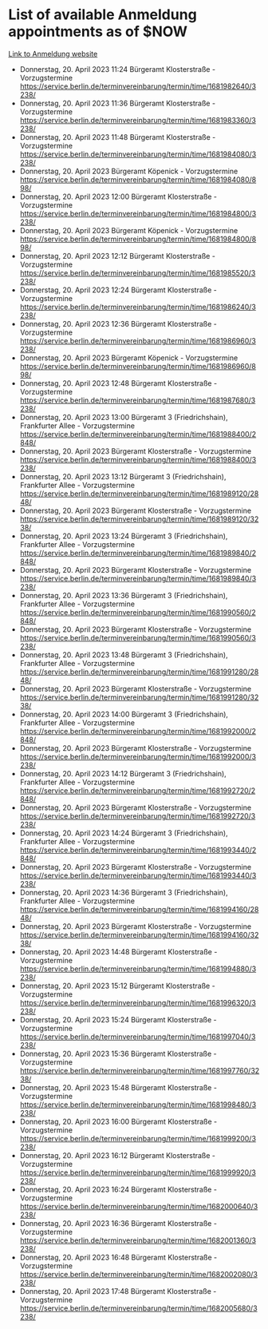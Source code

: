 # List of available Anmeldung appointments as of $NOW
[Link to Anmeldung website](https://service.berlin.de/terminvereinbarung/termin/tag.php?termin=1&anliegen[]=120686&dienstleisterlist=122210,122217,327316,122219,327312,122227,327314,122231,327346,122243,327348,122254,122252,329742,122260,329745,122262,329748,122271,327278,122273,327274,122277,327276,330436,122280,327294,122282,327290,122284,327292,122291,327270,122285,327266,122286,327264,122296,327268,150230,329760,122297,327286,122294,327284,122312,329763,122314,329775,122304,327330,122311,327334,122309,327332,317869,122281,327352,122279,329772,122283,122276,327324,122274,327326,122267,329766,122246,327318,122251,327320,122257,327322,122208,327298,122226,327300&herkunft=http%3A%2F%2Fservice.berlin.de%2Fdienstleistung%2F120686%2F)
- Donnerstag, 20. April 2023 11:24 Bürgeramt Klosterstraße - Vorzugstermine https://service.berlin.de/terminvereinbarung/termin/time/1681982640/3238/
- Donnerstag, 20. April 2023 11:36 Bürgeramt Klosterstraße - Vorzugstermine https://service.berlin.de/terminvereinbarung/termin/time/1681983360/3238/
- Donnerstag, 20. April 2023 11:48 Bürgeramt Klosterstraße - Vorzugstermine https://service.berlin.de/terminvereinbarung/termin/time/1681984080/3238/
- Donnerstag, 20. April 2023  Bürgeramt Köpenick - Vorzugstermine https://service.berlin.de/terminvereinbarung/termin/time/1681984080/898/
- Donnerstag, 20. April 2023 12:00 Bürgeramt Klosterstraße - Vorzugstermine https://service.berlin.de/terminvereinbarung/termin/time/1681984800/3238/
- Donnerstag, 20. April 2023  Bürgeramt Köpenick - Vorzugstermine https://service.berlin.de/terminvereinbarung/termin/time/1681984800/898/
- Donnerstag, 20. April 2023 12:12 Bürgeramt Klosterstraße - Vorzugstermine https://service.berlin.de/terminvereinbarung/termin/time/1681985520/3238/
- Donnerstag, 20. April 2023 12:24 Bürgeramt Klosterstraße - Vorzugstermine https://service.berlin.de/terminvereinbarung/termin/time/1681986240/3238/
- Donnerstag, 20. April 2023 12:36 Bürgeramt Klosterstraße - Vorzugstermine https://service.berlin.de/terminvereinbarung/termin/time/1681986960/3238/
- Donnerstag, 20. April 2023  Bürgeramt Köpenick - Vorzugstermine https://service.berlin.de/terminvereinbarung/termin/time/1681986960/898/
- Donnerstag, 20. April 2023 12:48 Bürgeramt Klosterstraße - Vorzugstermine https://service.berlin.de/terminvereinbarung/termin/time/1681987680/3238/
- Donnerstag, 20. April 2023 13:00 Bürgeramt 3 (Friedrichshain), Frankfurter Allee - Vorzugstermine https://service.berlin.de/terminvereinbarung/termin/time/1681988400/2848/
- Donnerstag, 20. April 2023  Bürgeramt Klosterstraße - Vorzugstermine https://service.berlin.de/terminvereinbarung/termin/time/1681988400/3238/
- Donnerstag, 20. April 2023 13:12 Bürgeramt 3 (Friedrichshain), Frankfurter Allee - Vorzugstermine https://service.berlin.de/terminvereinbarung/termin/time/1681989120/2848/
- Donnerstag, 20. April 2023  Bürgeramt Klosterstraße - Vorzugstermine https://service.berlin.de/terminvereinbarung/termin/time/1681989120/3238/
- Donnerstag, 20. April 2023 13:24 Bürgeramt 3 (Friedrichshain), Frankfurter Allee - Vorzugstermine https://service.berlin.de/terminvereinbarung/termin/time/1681989840/2848/
- Donnerstag, 20. April 2023  Bürgeramt Klosterstraße - Vorzugstermine https://service.berlin.de/terminvereinbarung/termin/time/1681989840/3238/
- Donnerstag, 20. April 2023 13:36 Bürgeramt 3 (Friedrichshain), Frankfurter Allee - Vorzugstermine https://service.berlin.de/terminvereinbarung/termin/time/1681990560/2848/
- Donnerstag, 20. April 2023  Bürgeramt Klosterstraße - Vorzugstermine https://service.berlin.de/terminvereinbarung/termin/time/1681990560/3238/
- Donnerstag, 20. April 2023 13:48 Bürgeramt 3 (Friedrichshain), Frankfurter Allee - Vorzugstermine https://service.berlin.de/terminvereinbarung/termin/time/1681991280/2848/
- Donnerstag, 20. April 2023  Bürgeramt Klosterstraße - Vorzugstermine https://service.berlin.de/terminvereinbarung/termin/time/1681991280/3238/
- Donnerstag, 20. April 2023 14:00 Bürgeramt 3 (Friedrichshain), Frankfurter Allee - Vorzugstermine https://service.berlin.de/terminvereinbarung/termin/time/1681992000/2848/
- Donnerstag, 20. April 2023  Bürgeramt Klosterstraße - Vorzugstermine https://service.berlin.de/terminvereinbarung/termin/time/1681992000/3238/
- Donnerstag, 20. April 2023 14:12 Bürgeramt 3 (Friedrichshain), Frankfurter Allee - Vorzugstermine https://service.berlin.de/terminvereinbarung/termin/time/1681992720/2848/
- Donnerstag, 20. April 2023  Bürgeramt Klosterstraße - Vorzugstermine https://service.berlin.de/terminvereinbarung/termin/time/1681992720/3238/
- Donnerstag, 20. April 2023 14:24 Bürgeramt 3 (Friedrichshain), Frankfurter Allee - Vorzugstermine https://service.berlin.de/terminvereinbarung/termin/time/1681993440/2848/
- Donnerstag, 20. April 2023  Bürgeramt Klosterstraße - Vorzugstermine https://service.berlin.de/terminvereinbarung/termin/time/1681993440/3238/
- Donnerstag, 20. April 2023 14:36 Bürgeramt 3 (Friedrichshain), Frankfurter Allee - Vorzugstermine https://service.berlin.de/terminvereinbarung/termin/time/1681994160/2848/
- Donnerstag, 20. April 2023  Bürgeramt Klosterstraße - Vorzugstermine https://service.berlin.de/terminvereinbarung/termin/time/1681994160/3238/
- Donnerstag, 20. April 2023 14:48 Bürgeramt Klosterstraße - Vorzugstermine https://service.berlin.de/terminvereinbarung/termin/time/1681994880/3238/
- Donnerstag, 20. April 2023 15:12 Bürgeramt Klosterstraße - Vorzugstermine https://service.berlin.de/terminvereinbarung/termin/time/1681996320/3238/
- Donnerstag, 20. April 2023 15:24 Bürgeramt Klosterstraße - Vorzugstermine https://service.berlin.de/terminvereinbarung/termin/time/1681997040/3238/
- Donnerstag, 20. April 2023 15:36 Bürgeramt Klosterstraße - Vorzugstermine https://service.berlin.de/terminvereinbarung/termin/time/1681997760/3238/
- Donnerstag, 20. April 2023 15:48 Bürgeramt Klosterstraße - Vorzugstermine https://service.berlin.de/terminvereinbarung/termin/time/1681998480/3238/
- Donnerstag, 20. April 2023 16:00 Bürgeramt Klosterstraße - Vorzugstermine https://service.berlin.de/terminvereinbarung/termin/time/1681999200/3238/
- Donnerstag, 20. April 2023 16:12 Bürgeramt Klosterstraße - Vorzugstermine https://service.berlin.de/terminvereinbarung/termin/time/1681999920/3238/
- Donnerstag, 20. April 2023 16:24 Bürgeramt Klosterstraße - Vorzugstermine https://service.berlin.de/terminvereinbarung/termin/time/1682000640/3238/
- Donnerstag, 20. April 2023 16:36 Bürgeramt Klosterstraße - Vorzugstermine https://service.berlin.de/terminvereinbarung/termin/time/1682001360/3238/
- Donnerstag, 20. April 2023 16:48 Bürgeramt Klosterstraße - Vorzugstermine https://service.berlin.de/terminvereinbarung/termin/time/1682002080/3238/
- Donnerstag, 20. April 2023 17:48 Bürgeramt Klosterstraße - Vorzugstermine https://service.berlin.de/terminvereinbarung/termin/time/1682005680/3238/
